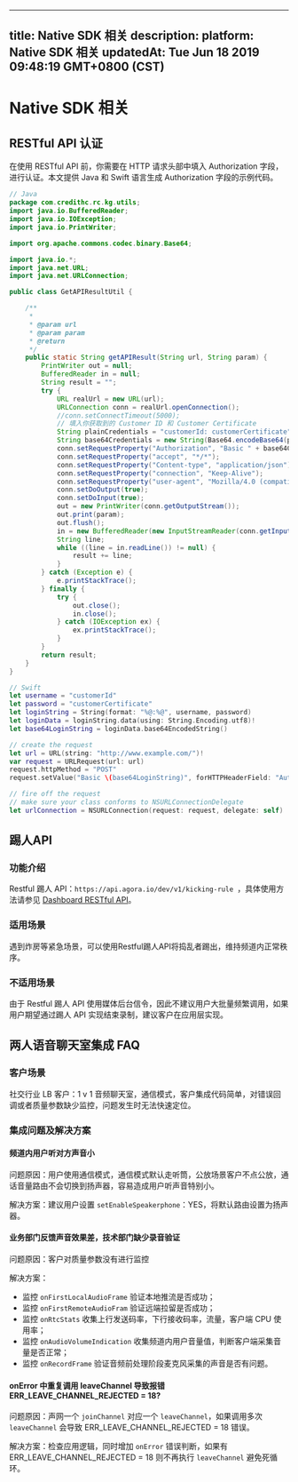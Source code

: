 
---
title: Native SDK 相关
description: 
platform: Native SDK 相关
updatedAt: Tue Jun 18 2019 09:48:19 GMT+0800 (CST)
---
# Native SDK 相关
## RESTful API  认证

在使用 RESTful API 前，你需要在 HTTP 请求头部中填入 Authorization 字段，进行认证。本文提供 Java 和 Swift 语言生成 Authorization 字段的示例代码。

```java
// Java
package com.credithc.rc.kg.utils;
import java.io.BufferedReader;
import java.io.IOException;
import java.io.PrintWriter;

import org.apache.commons.codec.binary.Base64;

import java.io.*;
import java.net.URL;
import java.net.URLConnection;

public class GetAPIResultUtil {

    /**
     *
     * @param url
     * @param param
     * @return
     */
    public static String getAPIResult(String url, String param) {
        PrintWriter out = null;
        BufferedReader in = null;
        String result = "";
        try {
            URL realUrl = new URL(url);
            URLConnection conn = realUrl.openConnection();
            //conn.setConnectTimeout(5000);
			// 填入你获取到的 Customer ID 和 Customer Certificate
            String plainCredentials = "customerId: customerCertificate";
            String base64Credentials = new String(Base64.encodeBase64(plainCredentials.getBytes()));
            conn.setRequestProperty("Authorization", "Basic " + base64Credentials);
            conn.setRequestProperty("accept", "*/*");
            conn.setRequestProperty("Content-type", "application/json");
            conn.setRequestProperty("connection", "Keep-Alive");
            conn.setRequestProperty("user-agent", "Mozilla/4.0 (compatible; MSIE 6.0; Windows NT 5.1;SV1)");
            conn.setDoOutput(true);
            conn.setDoInput(true);
            out = new PrintWriter(conn.getOutputStream());
            out.print(param);
            out.flush();
            in = new BufferedReader(new InputStreamReader(conn.getInputStream()));
            String line;
            while ((line = in.readLine()) != null) {
                result += line;
            }
        } catch (Exception e) {
            e.printStackTrace();
        } finally {
            try {
                out.close();
                in.close();
            } catch (IOException ex) {
                ex.printStackTrace();
            }
        }
        return result;
    }
}

```

```swift
// Swift
let username = "customerId"
let password = "customerCertificate"
let loginString = String(format: "%@:%@", username, password)
let loginData = loginString.data(using: String.Encoding.utf8)!
let base64LoginString = loginData.base64EncodedString()

// create the request
let url = URL(string: "http://www.example.com/")!
var request = URLRequest(url: url)
request.httpMethod = "POST"
request.setValue("Basic \(base64LoginString)", forHTTPHeaderField: "Authorization")

// fire off the request
// make sure your class conforms to NSURLConnectionDelegate
let urlConnection = NSURLConnection(request: request, delegate: self)
```

## 踢人API

### 功能介绍

Restful 踢人 API：`https://api.agora.io/dev/v1/kicking-rule `，具体使用方法请参见 [Dashboard RESTful API](../../cn/API%20Reference/dashboard_restful_live.md)。

### 适用场景

遇到炸房等紧急场景，可以使用Restful踢人API将捣乱者踢出，维持频道内正常秩序。

### 不适用场景

由于 Restful 踢人 API 使用媒体后台信令，因此不建议用户大批量频繁调用，如果用户期望通过踢人 API 实现结束录制，建议客户在应用层实现。

## 两人语音聊天室集成 FAQ

### 客户场景

社交行业 LB 客户：1 v 1 音频聊天室，通信模式，客户集成代码简单，对错误回调或者质量参数缺少监控，问题发生时无法快速定位。

### 集成问题及解决方案

#### 频道内用户听对方声音小

问题原因：用户使用通信模式，通信模式默认走听筒，公放场景客户不点公放，通话音量路由不会切换到扬声器，容易造成用户听声音特别小。

解决方案：建议用户设置 `setEnableSpeakerphone`：YES，将默认路由设置为扬声器。

#### 业务部门反馈声音效果差，技术部门缺少录音验证

问题原因：客户对质量参数没有进行监控

解决方案：
* 监控 `onFirstLocalAudioFrame` 验证本地推流是否成功；
* 监控 `onFirstRemoteAudioFram` 验证远端拉留是否成功；
* 监控 `onRtcStats` 收集上行发送码率，下行接收码率，流量，客户端 CPU 使用率；
* 监控 `onAudioVolumeIndication` 收集频道内用户音量值，判断客户端采集音量是否正常；
* 监控 `onRecordFrame` 验证音频前处理阶段麦克风采集的声音是否有问题。

#### onError 中重复调用 leaveChannel 导致报错 ERR_LEAVE_CHANNEL_REJECTED = 18?

问题原因：声网一个 `joinChannel` 对应一个 `leaveChannel`，如果调用多次 `leaveChannel` 会导致 ERR_LEAVE_CHANNEL_REJECTED = 18 错误。

解决方案：检查应用逻辑，同时增加 `onError` 错误判断，如果有 ERR_LEAVE_CHANNEL_REJECTED = 18 则不再执行 `leaveChannel` 避免死循环。

